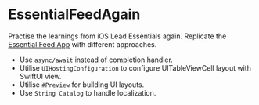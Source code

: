 # EssentialFeedAgain
Practise the learnings from iOS Lead Essentials again. Replicate the [Essential Feed App](https://github.com/essentialdevelopercom/essential-feed-case-study) with different approaches.

- Use `async/await` instead of completion handler.
- Utilise `UIHostingConfiguration` to configure UITableViewCell layout with SwiftUI view.
- Utilise `#Preview` for building UI layouts.
- Use `String Catalog` to handle localization.
